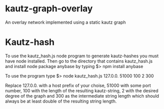 # kautz-graph-overlay
An overlay network implemented using a static kautz graph

# Kautz-hash
To use the kautz_hash.js node program to generate kautz-hashes you must have node installed. Then go to the directory that contains kautz_hash.js and install node package anybase by typing
	$> npm install anybase

To use the program type
	$> node kautz_hash.js 127.0.0. 51000 100 2 300

Replace 127.0.0. with a host prefix of your choise, 51000 with some port number, 100 with the length of the resulting kautz-string, 2 with the desired degree of the graph and 300 as the intermediate string length which should always be at least double of the resulting string length.

